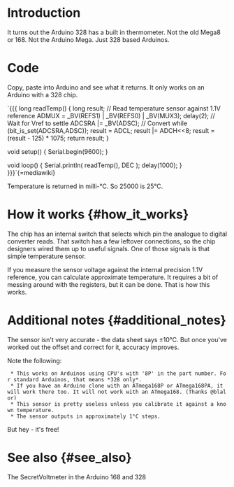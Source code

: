 # Introduction

It turns out the Arduino 328 has a built in thermometer. Not the old
Mega8 or 168. Not the Arduino Mega. Just 328 based Arduinos.

# Code

Copy, paste into Arduino and see what it returns. It only works on an
Arduino with a 328 chip.

`{{{
long readTemp() {
  long result;
  // Read temperature sensor against 1.1V reference
  ADMUX = _BV(REFS1) | _BV(REFS0) | _BV(MUX3);
  delay(2); // Wait for Vref to settle
  ADCSRA |= _BV(ADSC); // Convert
  while (bit_is_set(ADCSRA,ADSC));
  result = ADCL;
  result |= ADCH<<8;
  result = (result - 125) * 1075;
  return result;
}

void setup() {
  Serial.begin(9600);
}

void loop() {
  Serial.println( readTemp(), DEC );
  delay(1000);
}
}}}`{=mediawiki}

Temperature is returned in milli-°C. So 25000 is 25°C.

# How it works {#how_it_works}

The chip has an internal switch that selects which pin the analogue to
digital converter reads. That switch has a few leftover connections, so
the chip designers wired them up to useful signals. One of those signals
is that simple temperature sensor.

If you measure the sensor voltage against the internal precision 1.1V
reference, you can calculate approximate temperature. It requires a bit
of messing around with the registers, but it can be done. That is how
this works.

# Additional notes {#additional_notes}

The sensor isn\'t very accurate - the data sheet says ±10°C. But once
you\'ve worked out the offset and correct for it, accuracy improves.

Note the following:

` * This works on Arduinos using CPU's with '8P' in the part number. For standard Arduinos, that means *328 only*.`\
` * If you have an Arduino clone with an ATmega168P or ATmega168PA, it will work there too. It will not work with an ATmega168. (Thanks @blalor)`\
` * This sensor is pretty useless unless you calibrate it against a known temperature.`\
` * The sensor outputs in approximately 1°C steps.`

But hey - it\'s free!

# See also {#see_also}

The SecretVoltmeter in the Arduino 168 and 328
